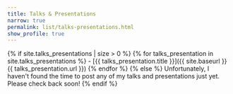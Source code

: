 ```yaml
---
title: Talks & Presentations
narrow: true
permalink: list/talks-presentations.html
show_profile: true
---
```


{% if site.talks_presentations | size > 0 %}
    {% for talks_presentation in site.talks_presentations %}
    - [{{ talks_presentation.title }}]({{ site.baseurl }}{{ talks_presentation.url }})
    {% endfor %}
{% else %}
Unfortunately, I haven't found the time to post any of my talks and presentations just yet. Please check back soon!
{% endif %}
